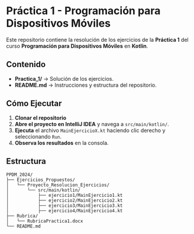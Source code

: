 # Práctica 1 - Programación para Dispositivos Móviles

Este repositorio contiene la resolución de los ejercicios de la **Práctica 1** del curso **Programación para Dispositivos Móviles** en **Kotlin**.

## Contenido

- **Practica_1/** → Solución de los ejercicios.
- **README.md** → Instrucciones y estructura del repositorio.

## Cómo Ejecutar

1. **Clonar el repositorio**
2. **Abre el proyecto en IntelliJ IDEA** y navega a `src/main/kotlin/`.
3. **Ejecuta** el archivo `MainEjercicioX.kt` haciendo clic derecho y seleccionando `Run`.
4. **Observa los resultados** en la consola.

## Estructura

```plaintext
PPDM_2024/
├── Ejercicios_Propuestos/
│   └── Proyecto_Resolucion_Ejercicios/
│       └── src/main/kotlin/
│           ├── ejercicio1/MainEjercicio1.kt
│           ├── ejercicio2/MainEjercicio2.kt
│           ├── ejercicio3/MainEjercicio3.kt
│           ├── ejercicio4/MainEjercicio4.kt
├── Rubrica/
│   └── RubricaPractica1.docx
└── README.md

